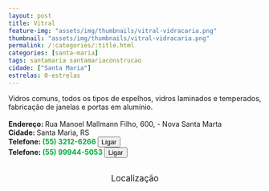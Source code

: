 ```yaml
---
layout: post
title: Vitral
feature-img: "assets/img/thumbnails/vitral-vidracaria.png"
thumbnail: "assets/img/thumbnails/vitral-vidracaria.png"
permalink: /:categories/:title.html
categories: [santa-maria]
tags: santamaria santamariaconstrucao
cidade: ["Santa Maria"]
estrelas: 0-estrelas
---
```

Vidros comuns, todos os tipos de espelhos, vidros laminados e temperados, fabricação de janelas e portas em alumínio.<!-- more -->
 <br/>
 <br/>
<b>Endereço: </b>Rua Manoel Mallmann Filho, 600, - Nova Santa Marta<br />
<b>Cidade: </b>Santa Maria, RS<br />
<b>Telefone: <span style="color: #00ab3a;">(55) 3212-6266</span> <a href="tel:5532126266"><button class="ligar">Ligar</button></a></b><br />
<b>Telefone: <span style="color: #00ab3a;">(55) 99944-5053</span> <a href="tel:55999445053"><button class="ligar">Ligar</button></a></b><br />
<br />
<style>
      #map {
        height: 400px;
        width: 100%;
       }
    </style>

<div style="font-size: larger; text-align: center;">
Localização</div>
<div id="map">
<script>
      function initMap() {
        var uluru = {lat: -29.6826295, lng: -53.8591847};
        var map = new google.maps.Map(document.getElementById('map'), {
          zoom: 17,
          center: uluru
        });
        var marker = new google.maps.Marker({
          position: uluru,
          map: map
        });
      }
    </script>
    <script async="" defer="" src="https://maps.googleapis.com/maps/api/js?key=AIzaSyDDc8SHLmOesJRaXCW0fZ2ST09W4s0ME5g&amp;callback=initMap">
    </script>
</div>
